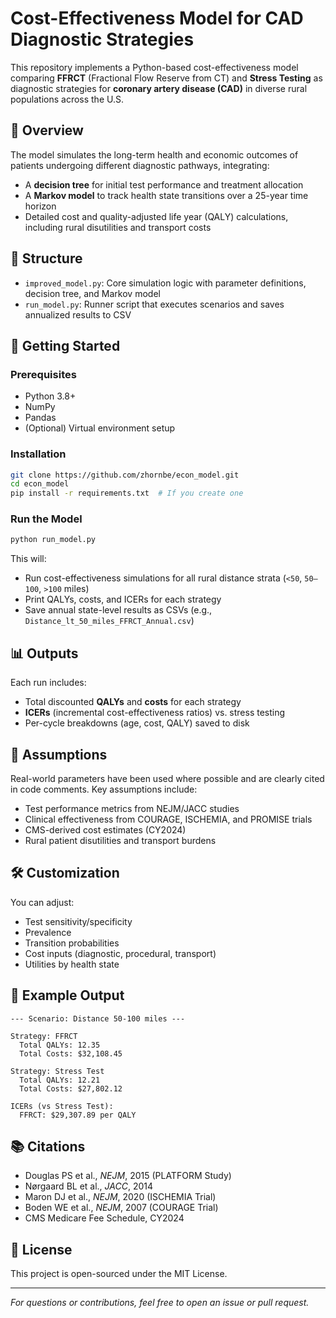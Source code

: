 # Cost-Effectiveness Model for CAD Diagnostic Strategies

This repository implements a Python-based cost-effectiveness model comparing **FFRCT** (Fractional Flow Reserve from CT) and **Stress Testing** as diagnostic strategies for **coronary artery disease (CAD)** in diverse rural populations across the U.S.

## 🧠 Overview

The model simulates the long-term health and economic outcomes of patients undergoing different diagnostic pathways, integrating:
- A **decision tree** for initial test performance and treatment allocation
- A **Markov model** to track health state transitions over a 25-year time horizon
- Detailed cost and quality-adjusted life year (QALY) calculations, including rural disutilities and transport costs

## 🔧 Structure

- `improved_model.py`: Core simulation logic with parameter definitions, decision tree, and Markov model
- `run_model.py`: Runner script that executes scenarios and saves annualized results to CSV

## 🚀 Getting Started

### Prerequisites
- Python 3.8+
- NumPy
- Pandas
- (Optional) Virtual environment setup

### Installation
```bash
git clone https://github.com/zhornbe/econ_model.git
cd econ_model
pip install -r requirements.txt  # If you create one
```

### Run the Model
```bash
python run_model.py
```

This will:
- Run cost-effectiveness simulations for all rural distance strata (`<50`, `50–100`, `>100` miles)
- Print QALYs, costs, and ICERs for each strategy
- Save annual state-level results as CSVs (e.g., `Distance_lt_50_miles_FFRCT_Annual.csv`)

## 📊 Outputs

Each run includes:
- Total discounted **QALYs** and **costs** for each strategy
- **ICERs** (incremental cost-effectiveness ratios) vs. stress testing
- Per-cycle breakdowns (age, cost, QALY) saved to disk

## 📌 Assumptions

Real-world parameters have been used where possible and are clearly cited in code comments. Key assumptions include:
- Test performance metrics from NEJM/JACC studies
- Clinical effectiveness from COURAGE, ISCHEMIA, and PROMISE trials
- CMS-derived cost estimates (CY2024)
- Rural patient disutilities and transport burdens

## 🛠️ Customization

You can adjust:
- Test sensitivity/specificity
- Prevalence
- Transition probabilities
- Cost inputs (diagnostic, procedural, transport)
- Utilities by health state

## 📎 Example Output
```
--- Scenario: Distance 50-100 miles ---

Strategy: FFRCT
  Total QALYs: 12.35
  Total Costs: $32,108.45

Strategy: Stress Test
  Total QALYs: 12.21
  Total Costs: $27,802.12

ICERs (vs Stress Test):
  FFRCT: $29,307.89 per QALY
```

## 📚 Citations
- Douglas PS et al., *NEJM*, 2015 (PLATFORM Study)
- Nørgaard BL et al., *JACC*, 2014
- Maron DJ et al., *NEJM*, 2020 (ISCHEMIA Trial)
- Boden WE et al., *NEJM*, 2007 (COURAGE Trial)
- CMS Medicare Fee Schedule, CY2024

## 📄 License

This project is open-sourced under the MIT License.

---

*For questions or contributions, feel free to open an issue or pull request.*
